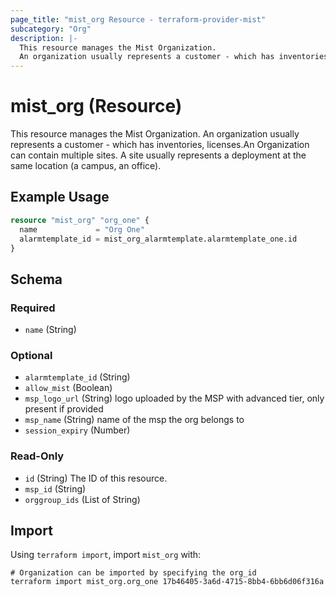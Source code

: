 ```yaml
---
page_title: "mist_org Resource - terraform-provider-mist"
subcategory: "Org"
description: |-
  This resource manages the Mist Organization.
  An organization usually represents a customer - which has inventories, licenses.An Organization can contain multiple sites. A site usually represents a deployment at the same location (a campus, an office).
---
```


# mist_org (Resource)

This resource manages the Mist Organization.
An organization usually represents a customer - which has inventories, licenses.An Organization can contain multiple sites. A site usually represents a deployment at the same location (a campus, an office).


## Example Usage

```terraform
resource "mist_org" "org_one" {
  name             = "Org One"
  alarmtemplate_id = mist_org_alarmtemplate.alarmtemplate_one.id
}
```

<!-- schema generated by tfplugindocs -->
## Schema

### Required

- `name` (String)

### Optional

- `alarmtemplate_id` (String)
- `allow_mist` (Boolean)
- `msp_logo_url` (String) logo uploaded by the MSP with advanced tier, only present if provided
- `msp_name` (String) name of the msp the org belongs to
- `session_expiry` (Number)

### Read-Only

- `id` (String) The ID of this resource.
- `msp_id` (String)
- `orggroup_ids` (List of String)



## Import
Using `terraform import`, import `mist_org` with:
```shell
# Organization can be imported by specifying the org_id
terraform import mist_org.org_one 17b46405-3a6d-4715-8bb4-6bb6d06f316a
```